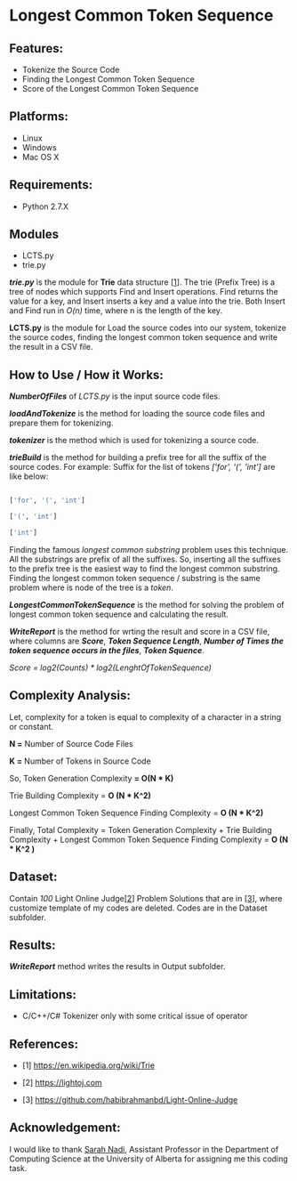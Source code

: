 
# Longest Common Token Sequence

## Features:
* Tokenize the Source Code
* Finding the Longest Common Token Sequence
* Score of the Longest Common Token Sequence

## Platforms:
* Linux
* Windows
* Mac OS X

## Requirements:
* Python 2.7.X


## Modules

- LCTS.py
- trie.py

_**trie.py**_ is the module for **Trie** data structure [[1](#references)]. The trie (Prefix Tree) is a tree of nodes which supports Find and Insert operations. Find returns the value for a key, and Insert inserts a key and a value into the trie. Both Insert and Find run in _O(n)_ time, where n is the length of the key.

__**LCTS.py**__ is the module for Load the source codes into our system, tokenize the source codes, finding the longest common token sequence and write the result in a CSV file.

## How to Use / How it Works:

**_NumberOfFiles_**  of _LCTS.py_ is the input source code files. 

**_loadAndTokenize_** is the method for loading the source code files and prepare them for tokenizing.

**_tokenizer_** is the method which is used for tokenizing a source code.

**_trieBuild_** is the method for building a prefix tree for all the suffix of the source codes. For example:
Suffix for the list of tokens _['for', '(', 'int']_ are like below:

```python

['for', '(', 'int']

['(', 'int']

['int']
```

Finding the famous _longest common substring_ problem uses this technique. All the substrings are prefix of all the suffixes. So, inserting all the suffixes to the prefix tree is the easiest way to find the longest common substring. Finding the longest common token sequence / substring is the same problem where is node of the tree is a _token_.

**_LongestCommonTokenSequence_** is the method for solving the problem of longest common token sequence and calculating the result.

**_WriteReport_** is the method for wrting the result and score in a CSV file, where columns are **_Score_**, **_Token Sequence Length_**, **_Number of Times the token sequence occurs in the files_**, **_Token Squence_**.

_Score = log2(Counts) * log2(LenghtOfTokenSequence)_



## Complexity Analysis:

Let, complexity for a token is equal to complexity of a character in a string or constant.

**N =** Number of Source Code Files

**K =**  Number of Tokens in Source Code

So, Token Generation Complexity **= O(N * K)**

Trie Building Complexity = **O (N * K^2)**

Longest Common Token Sequence Finding Complexity = **O (N * K^2)**

Finally, Total Complexity  = Token Generation Complexity + Trie Building Complexity + Longest Common Token Sequence Finding Complexity  = **O (N * K^2 )**


## Dataset:
Contain _100_ Light Online Judge[[2](#references)] Problem Solutions that are in [[3](#references)], where customize template of my codes are deleted. Codes are in the Dataset subfolder.

## Results:
**_WriteReport_**  method writes the results in Output subfolder.

## Limitations:

* C/C++/C# Tokenizer only with some critical issue of operator

## References:

- [1] https://en.wikipedia.org/wiki/Trie

- [2] https://lightoj.com

- [3] https://github.com/habibrahmanbd/Light-Online-Judge

## Acknowledgement:
I would like to thank <a href = "https://sarahnadi.org/" > Sarah Nadi</a>, Assistant Professor in the Department of Computing Science at the University of Alberta for assigning me this coding task.
